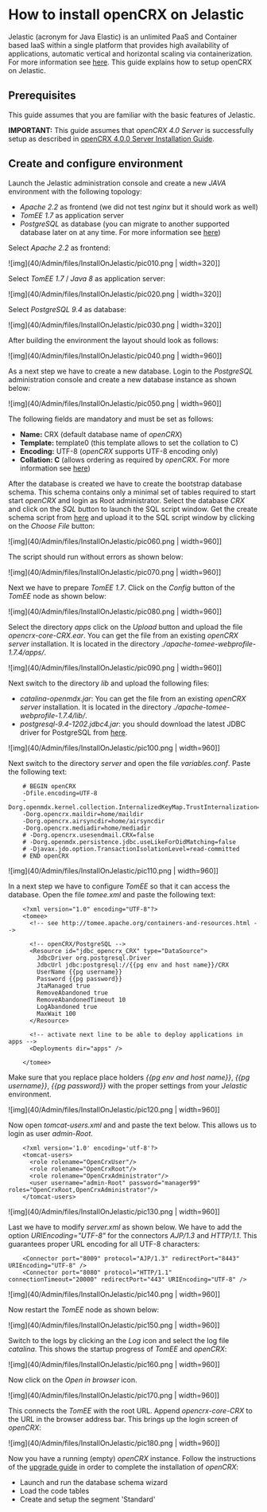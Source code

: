 # How to install openCRX on Jelastic #
Jelastic (acronym for Java Elastic) is an unlimited PaaS and Container based IaaS within a single 
platform that provides high availability of applications, automatic vertical and horizontal scaling 
via containerization. For more information see [here](http://jelastic.com/). This guide explains 
how to setup openCRX on Jelastic.

## Prerequisites ##
This guide assumes that you are familiar with the basic features of Jelastic.

__IMPORTANT:__ This guide assumes that _openCRX 4.0 Server_ is successfully setup as described in [openCRX 4.0.0 Server Installation Guide](40/Admin/InstallerServer.md).

## Create and configure environment ##
Launch the Jelastic administration console and create a new _JAVA_ environment with the following topology:

* _Apache 2.2_ as frontend (we did not test _nginx_ but it should work as well)
* _TomEE 1.7_ as application server
* _PostgreSQL_ as database (you can migrate to another supported database later on at any time. For more information see [here](40/Admin/DatabaseMigration.md)) 

Select _Apache 2.2_ as frontend:

![img](40/Admin/files/InstallOnJelastic/pic010.png | width=320]]

Select _TomEE 1.7_ / _Java 8_ as application server:

![img](40/Admin/files/InstallOnJelastic/pic020.png | width=320]]

Select _PostgreSQL 9.4_ as database:

![img](40/Admin/files/InstallOnJelastic/pic030.png | width=320]]

After building the environment the layout should look as follows:

![img](40/Admin/files/InstallOnJelastic/pic040.png | width=960]]

As a next step we have to create a new database. Login to the _PostgreSQL_ administration console and create a new database instance as shown below:

![img](40/Admin/files/InstallOnJelastic/pic050.png | width=960]]

The following fields are mandatory and must be set as follows:

* __Name:__ CRX (default database name of _openCRX_)
* __Template:__ template0 (this template allows to set the collation to C)
* __Encoding:__ UTF-8 (_openCRX_ supports UTF-8 encoding only)
* __Collation: C__ (allows ordering as required by _openCRX_. For more information see [here](40/Admin/DatabaseMigration.md))

After the database is created we have to create the bootstrap database schema. This schema contains only a minimal set of tables required to start start _openCRX_ and login as Root administrator. Select the database _CRX_ and click on the _SQL_ button to launch the SQL script window. Get the create schema script from [here](./attachment/createdb-schema-postgresql.sql) and upload it to the SQL script window by clicking on the _Choose File_ button:

![img](40/Admin/files/InstallOnJelastic/pic060.png | width=960]]

The script should run without errors as shown below:

![img](40/Admin/files/InstallOnJelastic/pic070.png | width=960]]

Next we have to prepare _TomEE 1.7_. Click on the _Config_ button of the _TomEE_ node as shown below:

![img](40/Admin/files/InstallOnJelastic/pic080.png | width=960]]

Select the directory _apps_ click on the _Upload_ button and upload the file _opencrx-core-CRX.ear_. You can get the file from an existing _openCRX server_ installation. It is located in the directory _./apache-tomee-webprofile-1.7.4/apps/_. 

![img](40/Admin/files/InstallOnJelastic/pic090.png | width=960]]

Next switch to the directory _lib_ and upload the following files:

* _catalina-openmdx.jar_: You can get the file from an existing _openCRX server_ installation. It is located in the directory _./apache-tomee-webprofile-1.7.4/lib/_.
* _postgresql-9.4-1202.jdbc4.jar_: you should download the latest JDBC driver for PostgreSQL from [here](https://jdbc.postgresql.org/).

![img](40/Admin/files/InstallOnJelastic/pic100.png | width=960]]

Next switch to the directory _server_ and open the file _variables.conf_. Paste the following text:

```
	# BEGIN openCRX
	-Dfile.encoding=UTF-8
	-Dorg.openmdx.kernel.collection.InternalizedKeyMap.TrustInternalization=true
	-Dorg.opencrx.maildir=home/maildir
	-Dorg.opencrx.airsyncdir=home/airsyncdir
	-Dorg.opencrx.mediadir=home/mediadir
	# -Dorg.opencrx.usesendmail.CRX=false
	# -Dorg.openmdx.persistence.jdbc.useLikeForOidMatching=false
	# -Djavax.jdo.option.TransactionIsolationLevel=read-committed
	# END openCRX
```

![img](40/Admin/files/InstallOnJelastic/pic110.png | width=960]]

In a next step we have to configure _TomEE_ so that it can access the database. Open the file _tomee.xml_ and paste the following text:

```
	<?xml version="1.0" encoding="UTF-8"?>
	<tomee>
	  <!-- see http://tomee.apache.org/containers-and-resources.html -->
	
	  <!-- openCRX/PostgreSQL -->
	  <Resource id="jdbc_opencrx_CRX" type="DataSource">
	    JdbcDriver org.postgresql.Driver
	    JdbcUrl jdbc:postgresql://{{pg env and host name}}/CRX
	    UserName {{pg username}}
	    Password {{pg password}}
	    JtaManaged true
	    RemoveAbandoned true
	    RemoveAbandonedTimeout 10
	    LogAbandoned true
	    MaxWait 100
	  </Resource>
	
	  <!-- activate next line to be able to deploy applications in apps -->
	  <Deployments dir="apps" />
	    
	</tomee>
```

Make sure that you replace place holders _{{pg env and host name}}_, _{{pg username}}_, _{{pg password}}_ with the proper settings from your _Jelastic_ environment.

![img](40/Admin/files/InstallOnJelastic/pic120.png | width=960]]

Now open _tomcat-users.xml_ and and paste the text below. This allows us to login as user _admin-Root_. 

```
	<?xml version='1.0' encoding='utf-8'?>
	<tomcat-users>
	  <role rolename="OpenCrxUser"/>
	  <role rolename="OpenCrxRoot"/>
	  <role rolename="OpenCrxAdministrator"/>  
	  <user username="admin-Root" password="manager99" roles="OpenCrxRoot,OpenCrxAdministrator"/>
	</tomcat-users>
```

![img](40/Admin/files/InstallOnJelastic/pic130.png | width=960]]

Last we have to modify _server.xml_ as shown below. We have to add the option _URIEncoding="UTF-8"_ for the connectors _AJP/1.3_ and _HTTP/1.1_. This guarantees proper URL encoding for all UTF-8 characters: 

```
	<Connector port="8009" protocol="AJP/1.3" redirectPort="8443" URIEncoding="UTF-8" />
	<Connector port="8080" protocol="HTTP/1.1" connectionTimeout="20000" redirectPort="443" URIEncoding="UTF-8" />
```
               
![img](40/Admin/files/InstallOnJelastic/pic140.png | width=960]]

Now restart the _TomEE_ node as shown below:

![img](40/Admin/files/InstallOnJelastic/pic150.png | width=960]]

Switch to the logs by clicking an the _Log_ icon and select the log file _catalina_.  This shows the startup progress of _TomEE_ and _openCRX_:

![img](40/Admin/files/InstallOnJelastic/pic160.png | width=960]]

Now click on the _Open in browser_ icon. 

![img](40/Admin/files/InstallOnJelastic/pic170.png | width=960]]

This connects the _TomEE_ with the root URL. Append _opencrx-core-CRX_ to the URL in the browser address bar. This brings up the login screen of _openCRX_:

![img](40/Admin/files/InstallOnJelastic/pic180.png | width=960]]

Now you have a running (empty) _openCRX_ instance. Follow the instructions of the [upgrade guide](40/Admin/HowToUpgrade.md) in order to complete the installation of _openCRX_:

* Launch and run the database schema wizard
* Load the code tables
* Create and setup the segment 'Standard'
